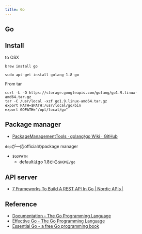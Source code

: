 ```yaml
---
title: Go
---
```


## Go

## Install
to OSX

```
brew install go
```

```
sudo apt-get install golang-1.8-go
```

From tar

```
curl -L -O https://storage.googleapis.com/golang/go1.9.linux-amd64.tar.gz
tar -C /usr/local -xzf go1.9.linux-amd64.tar.gz
export PATH=$PATH:/usr/local/go/bin
export GOPATH="/opt/local/go"
```

## Package manager
* [PackageManagementTools · golang/go Wiki · GitHub](https://github.com/golang/go/wiki/PackageManagementTools)

`dep`が一応officialのpackage manager

* `$GOPATH`
    * defaultはgo 1.8から`$HOME/go`


## API server
* [7 Frameworks To Build A REST API In Go | Nordic APIs |](https://nordicapis.com/7-frameworks-to-build-a-rest-api-in-go/)

## Reference
* [Documentation - The Go Programming Language](https://golang.org/doc/)
* [Effective Go - The Go Programming Language](https://golang.org/doc/effective_go.html)
* [Essential Go - a free Go programming book](http://www.programming-books.io/essential/go/)
